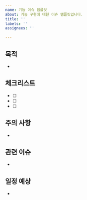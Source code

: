 ```yaml
---
name: 기능 이슈 템플릿
about: 기능 구현에 대한 이슈 템플릿입니다.
title: ''
labels: ''
assignees: ''

---
```


## 목적
 - 

## 체크리스트
 - [ ]
 - [ ]
 - [ ]

## 주의 사항
 - 

## 관련 이슈
 - 

## 일정 예상
 -
